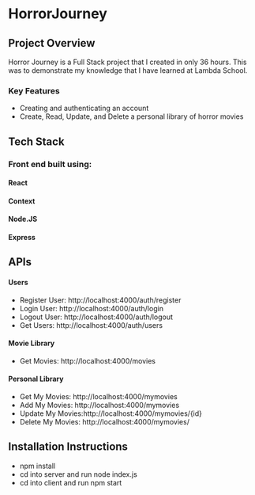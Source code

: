 # HorrorJourney

## Project Overview


Horror Journey is a Full Stack project that I created in only 36 hours. This was to demonstrate my knowledge that I have learned at Lambda School.  

### Key Features
* Creating and authenticating an account
* Create, Read, Update, and Delete a personal library of horror movies

## Tech Stack

### Front end built using:

#### React

#### Context

#### Node.JS

#### Express

## APIs

#### Users

* Register User: http://localhost:4000/auth/register
* Login User: http://localhost:4000/auth/login
* Logout User: http://localhost:4000/auth/logout
* Get Users: http://localhost:4000/auth/users
 
#### Movie Library

* Get Movies: http://localhost:4000/movies

#### Personal Library

* Get My Movies: http://localhost:4000/mymovies
* Add My Movies: http://localhost:4000/mymovies
* Update My Movies:http://localhost:4000/mymovies/{id}
* Delete My Movies: http://localhost:4000/mymovies/

## Installation Instructions

* npm install
* cd into server and run node index.js
* cd into client and run npm start
